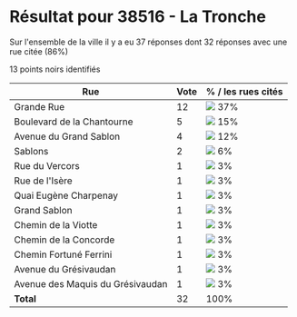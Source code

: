 # Résultat pour 38516 - La Tronche

Sur l'ensemble de la ville il y a eu 37 réponses dont 32 réponses avec une rue citée (86%)

13 points noirs identifiés

| Rue | Vote | % / les rues cités|
|-----|------|-------------------|
| Grande Rue | 12 | <img src="../../img/bar_37.gif" />&nbsp;37%|
| Boulevard de la Chantourne | 5 | <img src="../../img/bar_15.gif" />&nbsp;15%|
| Avenue du Grand Sablon | 4 | <img src="../../img/bar_12.gif" />&nbsp;12%|
| Sablons | 2 | <img src="../../img/bar_6.gif" />&nbsp;6%|
| Rue du Vercors | 1 | <img src="../../img/bar_3.gif" />&nbsp;3%|
| Rue de l'Isère | 1 | <img src="../../img/bar_3.gif" />&nbsp;3%|
| Quai Eugène Charpenay | 1 | <img src="../../img/bar_3.gif" />&nbsp;3%|
| Grand Sablon | 1 | <img src="../../img/bar_3.gif" />&nbsp;3%|
| Chemin de la Viotte | 1 | <img src="../../img/bar_3.gif" />&nbsp;3%|
| Chemin de la Concorde | 1 | <img src="../../img/bar_3.gif" />&nbsp;3%|
| Chemin Fortuné Ferrini | 1 | <img src="../../img/bar_3.gif" />&nbsp;3%|
| Avenue du Grésivaudan | 1 | <img src="../../img/bar_3.gif" />&nbsp;3%|
| Avenue des Maquis du Grésivaudan | 1 | <img src="../../img/bar_3.gif" />&nbsp;3%|
| **Total** | 32 | 100%|
